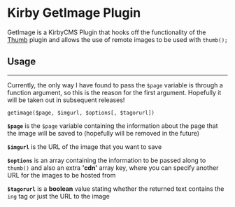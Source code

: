 Kirby GetImage Plugin
=====================

GetImage is a KirbyCMS Plugin that hooks off the functionality of the [Thumb](https://github.com/bastianallgeier/kirbycms-extensions/tree/master/plugins/thumb) plugin and allows the use of remote images to be used with `thumb();`


## Usage
-----

Currently, the only way I have found to pass the `$page` variable is through a function argument, so this is the reason for the first argument. Hopefully it will be taken out in subsequent releases!

`getimage($page, $imgurl, $options[, $tagorurl])`

**`$page`** is the `$page` variable containing the information about the page that the image will be saved to (hopefully will be removed in the future)

**`$imgurl`** is the URL of the image that you want to save

**`$options`** is an array containing the information to be passed along to `thumb()` and also an extra **'cdn'** array key, where you can specify another URL for the images to be hosted from

**`$tagorurl`** is a **boolean** value stating whether the returned text contains the `ing` tag or just the URL to the image
